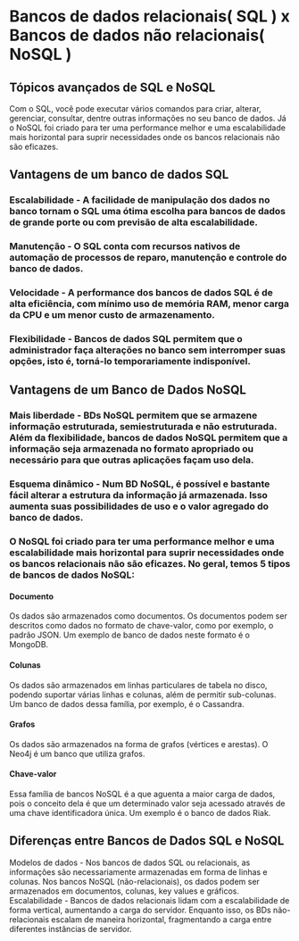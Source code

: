 # Bancos de dados relacionais( SQL ) x Bancos de dados não relacionais( NoSQL )

## Tópicos avançados de SQL e NoSQL

Com o SQL, você pode executar vários comandos para criar, alterar, gerenciar, consultar, dentre outras informações no seu banco de dados. Já o NoSQL foi criado para ter uma performance melhor e uma escalabilidade mais horizontal para suprir necessidades onde os bancos relacionais não são eficazes.
 
 ## Vantagens de um banco de dados SQL
 ### Escalabilidade - A facilidade de manipulação dos dados no banco tornam o SQL uma ótima escolha para bancos de dados de grande porte ou com previsão de alta escalabilidade.
 ### Manutenção - O SQL conta com recursos nativos de automação de processos de reparo, manutenção e controle do banco de dados. 
 ### Velocidade - A performance dos bancos de dados SQL é de alta eficiência, com mínimo uso de memória RAM, menor carga da CPU e um menor custo de armazenamento.
 ### Flexibilidade - Bancos de dados SQL permitem que o administrador faça alterações no banco sem interromper suas opções, isto é, torná-lo temporariamente indisponível.
 
 ## Vantagens de um Banco de Dados NoSQL
 ### Mais liberdade - BDs NoSQL permitem que se armazene informação estruturada, semiestruturada e não estruturada. Além da flexibilidade, bancos de dados NoSQL permitem que a informação seja armazenada no formato apropriado ou necessário para que outras aplicações façam uso dela.
 ### Esquema dinâmico - Num BD NoSQL, é possível e bastante fácil alterar a estrutura da informação já armazenada. Isso aumenta suas possibilidades de uso e o valor agregado do banco de dados.
 ### O NoSQL foi criado para ter uma performance melhor e uma escalabilidade mais horizontal para suprir necessidades onde os bancos relacionais não são eficazes. No geral, temos 5 tipos de bancos de dados NoSQL:
 
 #### Documento
 Os dados são armazenados como documentos. Os documentos podem ser descritos como dados no formato de chave-valor, como por exemplo, o padrão JSON.
 Um exemplo de banco de dados neste formato é o MongoDB.
 #### Colunas
 Os dados são armazenados em linhas particulares de tabela no disco, podendo suportar várias linhas e colunas, além de permitir sub-colunas.
 Um banco de dados dessa família, por exemplo, é o Cassandra.
 #### Grafos
 Os dados são armazenados na forma de grafos (vértices e arestas).
 O Neo4j é um banco que utiliza grafos.
 #### Chave-valor
 Essa família de bancos NoSQL é a que aguenta a maior carga de dados, pois o conceito dela é que um determinado valor seja acessado através de uma chave identificadora única.
 Um exemplo é o banco de dados Riak.
 
 ## Diferenças entre Bancos de Dados SQL e NoSQL
 Modelos de dados - Nos bancos de dados SQL ou relacionais, as informações são necessariamente armazenadas em forma de linhas e colunas.
 Nos bancos NoSQL (não-relacionais), os dados podem ser armazenados em documentos, colunas, key values e gráficos.
 Escalabilidade - Bancos de dados relacionais lidam com a escalabilidade de forma vertical, aumentando a carga do servidor.
 Enquanto isso, os BDs não-relacionais escalam de maneira horizontal, fragmentando a carga entre diferentes instâncias de servidor.
 
